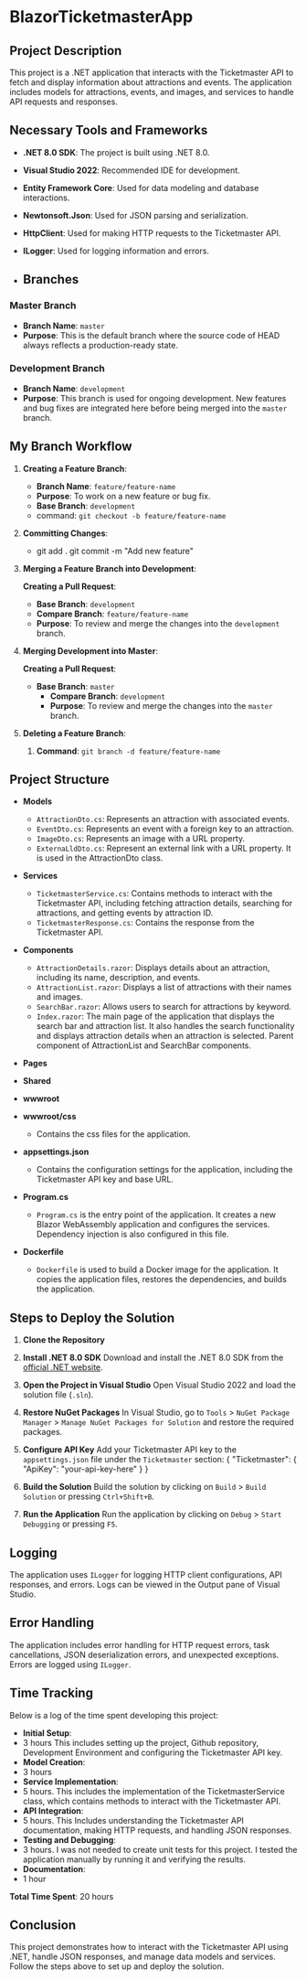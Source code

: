 # BlazorTicketmasterApp


## Project Description

This project is a .NET application that interacts with the Ticketmaster API to fetch and display information about attractions and events. The application includes models for attractions, events, and images, and services to handle API requests and responses.

## Necessary Tools and Frameworks

- **.NET 8.0 SDK**: The project is built using .NET 8.0.
- **Visual Studio 2022**: Recommended IDE for development.
- **Entity Framework Core**: Used for data modeling and database interactions.
- **Newtonsoft.Json**: Used for JSON parsing and serialization.
- **HttpClient**: Used for making HTTP requests to the Ticketmaster API.
- **ILogger**: Used for logging information and errors.

- ## Branches

### Master Branch
- **Branch Name**: `master`
- **Purpose**: This is the default branch where the source code of HEAD always reflects a production-ready state.

### Development Branch
- **Branch Name**: `development`
- **Purpose**: This branch is used for ongoing development. New features and bug fixes are integrated here before being merged into the `master` branch.

## My Branch Workflow

1. **Creating a Feature Branch**:

   - **Branch Name**: `feature/feature-name`
   - **Purpose**: To work on a new feature or bug fix.
   - **Base Branch**: `development`
   - command: `git checkout -b feature/feature-name`

2. **Committing Changes**:

	- git add . git commit -m "Add new feature"

3. **Merging a Feature Branch into Development**:
  
   **Creating a Pull Request**:

   - **Base Branch**: `development`
   - **Compare Branch**: `feature/feature-name`
   - **Purpose**: To review and merge the changes into the `development` branch.

4. **Merging Development into Master**:
	
	 **Creating a Pull Request**:

	 - **Base Branch**: `master`
		- **Compare Branch**: `development`
		- **Purpose**: To review and merge the changes into the `master` branch.

 5. **Deleting a Feature Branch**:
	
	1. **Command**: `git branch -d feature/feature-name`


## Project Structure

- **Models**
  - `AttractionDto.cs`: Represents an attraction with associated events.
  - `EventDto.cs`: Represents an event with a foreign key to an attraction.
  - `ImageDto.cs`: Represents an image with a URL property.    
  - `ExternaLldDto.cs`: Represent an external link with a URL property. It is used in the AttractionDto class.
- **Services**
  - `TicketmasterService.cs`: Contains methods to interact with the Ticketmaster API, including fetching attraction details, searching for attractions, and getting events by attraction ID.
  - `TicketmasterResponse.cs`: Contains the response from the Ticketmaster API.

- **Components**
  - `AttractionDetails.razor`: Displays details about an attraction, including its name, description, and events.
  - `AttractionList.razor`: Displays a list of attractions with their names and images.
  - `SearchBar.razor`: Allows users to search for attractions by keyword.
  - `Index.razor`: The main page of the application that displays the search bar and attraction list. It also handles the search functionality and displays attraction details when an attraction is selected.
	 Parent component of AttractionList and SearchBar components.
- **Pages**
- **Shared**
- **wwwroot**
- **wwwroot/css**
  - Contains the css files for the application.
- **appsettings.json**
  - Contains the configuration settings for the application, including the Ticketmaster API key and base URL.
- **Program.cs**
  - `Program.cs` is the entry point of the application. It creates a new Blazor WebAssembly application and configures the services. Dependency injection is also configured in this file.
- **Dockerfile**
  - `Dockerfile` is used to build a Docker image for the application. It copies the application files, restores the dependencies, and builds the application.

## Steps to Deploy the Solution

1. **Clone the Repository**

2. **Install .NET 8.0 SDK**
   Download and install the .NET 8.0 SDK from the [official .NET website](https://dotnet.microsoft.com/download/dotnet/8.0).

3. **Open the Project in Visual Studio**
   Open Visual Studio 2022 and load the solution file (`.sln`).

4. **Restore NuGet Packages**
   In Visual Studio, go to `Tools` > `NuGet Package Manager` > `Manage NuGet Packages for Solution` and restore the required packages.

5. **Configure API Key**
   Add your Ticketmaster API key to the `appsettings.json` file under the `Ticketmaster` section:
	{ "Ticketmaster": { "ApiKey": "your-api-key-here" } }

6. **Build the Solution**
   Build the solution by clicking on `Build` > `Build Solution` or pressing `Ctrl+Shift+B`.

7. **Run the Application**
   Run the application by clicking on `Debug` > `Start Debugging` or pressing `F5`.

## Logging

The application uses `ILogger` for logging HTTP client configurations, API responses, and errors. Logs can be viewed in the Output pane of Visual Studio.

## Error Handling

The application includes error handling for HTTP request errors, task cancellations, JSON deserialization errors, and unexpected exceptions. Errors are logged using `ILogger`.

## Time Tracking

Below is a log of the time spent developing this project:

- **Initial Setup**: 
- 3 hours This includes setting up the project, Github repository, Development Environment and configuring the Ticketmaster API key.
- **Model Creation**:
- 3 hours
- **Service Implementation**: 
- 5 hours. This includes the implementation of the TicketmasterService class, which contains methods to interact with the Ticketmaster API.
- **API Integration**: 
- 5 hours. This Includes understanding the Ticketmaster API documentation, making HTTP requests, and handling JSON responses.
- **Testing and Debugging**:
- 3 hours. I was not needed to create unit tests for this project. I tested the application manually by running it and verifying the results.
- **Documentation**: 
- 1 hour

**Total Time Spent**: 20 hours

## Conclusion

This project demonstrates how to interact with the Ticketmaster API using .NET, handle JSON responses, and manage data models and services. Follow the steps above to set up and deploy the solution.

